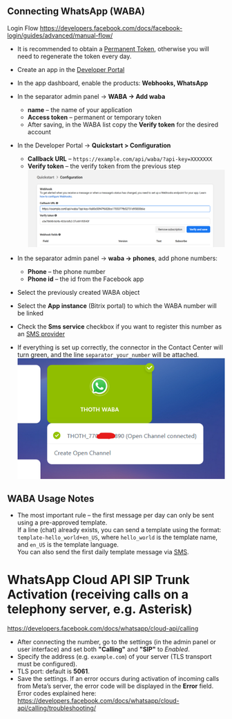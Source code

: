 ## Connecting WhatsApp (WABA)

Login Flow https://developers.facebook.com/docs/facebook-login/guides/advanced/manual-flow/

+ It is recommended to obtain a [Permanent Token](https://developers.facebook.com/docs/whatsapp/business-management-api/get-started), otherwise you will need to regenerate the token every day.  
+ Create an app in the [Developer Portal](https://developers.facebook.com/apps/)  
+ In the app dashboard, enable the products: **Webhooks, WhatsApp**  
+ In the separator admin panel → **WABA → Add waba**  
  + **name** – the name of your application  
  + **Access token** – permanent or temporary token  
  + After saving, in the WABA list copy the **Verify token** for the desired account  

+ In the Developer Portal → **Quickstart > Configuration**  
  + **Callback URL** – `https://example.com/api/waba/?api-key=XXXXXXX`  
  + **Verify token** – the verify token from the previous step  
![alt text](img/verify.png)

+ In the separator admin panel → **waba → phones**, add phone numbers:  
  + **Phone** – the phone number  
  + **Phone id** – the id from the Facebook app  
+ Select the previously created WABA object  
+ Select the **App instance** (Bitrix portal) to which the WABA number will be linked  
+ Check the **Sms service** checkbox if you want to register this number as an [SMS provider](messageservice.md)  
+ If everything is set up correctly, the connector in the Contact Center will turn green, and the line `separator_your_number` will be attached.  
![ok](img/waba_ok.png)

## WABA Usage Notes

+ The most important rule – the first message per day can only be sent using a pre-approved template.  
  If a line (chat) already exists, you can send a template using the format:  
  `template-hello_world+en_US`, where `hello_world` is the template name, and `en_US` is the template language.  
  You can also send the first daily template message via [SMS](messageservice.md).  

# WhatsApp Cloud API SIP Trunk Activation (receiving calls on a telephony server, e.g. Asterisk)

https://developers.facebook.com/docs/whatsapp/cloud-api/calling  

+ After connecting the number, go to the settings (in the admin panel or user interface) and set both **"Calling"** and **"SIP"** to *Enabled*.  
+ Specify the address (e.g. `example.com`) of your server (TLS transport must be configured).  
+ TLS port: default is **5061**.  
+ Save the settings. If an error occurs during activation of incoming calls from Meta’s server, the error code will be displayed in the **Error** field.  
  Error codes explained here: https://developers.facebook.com/docs/whatsapp/cloud-api/calling/troubleshooting/  